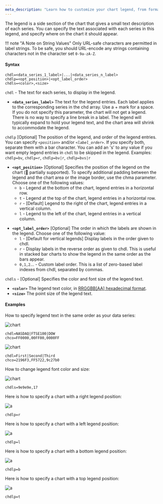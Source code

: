 ```yaml
---
meta_description: "Learn how to customize your chart legend, from format to positionning."
---
```

The legend is a side section of the chart that gives a small text description of each series. You can specify the text associated with each series in this legend, and specify where on the chart it should appear.

<!-- See also `chma`, to learn how to set the margins around your legend. -->

!!! note "A Note on String Values"
    Only URL-safe characters are permitted in label strings. To be safe, you should URL-encode any strings containing characters not in the character set `0-9a-zA-Z`.

#### Syntax

```
chdl=<data_series_1_label>|...|<data_series_n_label>
chdlp=<opt_position>|<opt_label_order>
chdls=<color>,<size>
```

`chdl` - The text for each series, to display in the legend.

- **`<data_series_label>`** The text for the legend entries. Each label applies to the corresponding series in the chd array. Use a + mark for a space. If you do not specify this parameter, the chart will not get a legend. There is no way to specify a line break in a label. The legend will typically expand to hold your legend text, and the chart area will shrink to accommodate the legend.

`chdlp` [Optional] The position of the legend, and order of the legend entries. You can specify *`<position>`* and/or *`<label_order>`*. If you specify both, separate them with a bar character. You can add an 's' to any value if you want empty legend entries in `chdl` to be skipped in the legend. Examples: `chdlp=bv`, `chdlp=r`, `chdlp=bv|r`, `chdlp=bvs|r`

- **`<opt_position>`** [Optional] Specifies the position of the legend on the chart (:construction: partially supported). To specify additional padding between the legend and the chart area or the image border, use the chma parameter.
  Choose one of the following values:
    - `b` - Legend at the bottom of the chart, legend entries in a horizontal row.
    - `t` - Legend at the top of the chart, legend entries in a horizontal row.
    - `r` - [Default] Legend to the right of the chart, legend entries in a vertical column.
    - `l` - Legend to the left of the chart, legend entries in a vertical column.

<!-- - `bv` - Legend at the bottom of the chart, legend entries in a vertical column.
  - `tv` - Legend at the top of the chart, legend entries in a vertical column.
 -->

- **`<opt_label_order>`** [Optional] The order in which the labels are shown in the legend.
  Choose one of the following value:
    - `l` - [Default for vertical legends] Display labels in the order given to chdl.
    - `r` - Display labels in the reverse order as given to chdl. This is useful in stacked bar charts to show the legend in the same order as the bars appear.
    <!-- - `a` - [Default for horizontal legends] Automatic ordering: roughly means sorting by length, shortest first, as measured in 10 pixel blocks. When two elements are the same length (divided into 10 pixel blocks), the one listed first will appear first. -->
    - `0,1,2`... - Custom label order. This is a list of zero-based label indexes from chdl, separated by commas.

`chdls` - [Optional] Specifies the color and font size of the legend text.

- **`<color>`** The legend text color, in [RRGGBB[AA] hexadecimal format](/reference/color-format).
- **`<size>`** The point size of the legend text.


#### Examples

How to specify legend text in the same order as your data series:

![chart](https://image-charts.com/chart?cht=ls&chd=t:0,30,60,70,90,95,100\|20,30,40,50,60,70,80\|10,30,40,45,52&chco=2196F3,FF5722,9c27b0&chs=700x150&chdl=NASDAQ|FTSE100|DOW)

```
chdl=NASDAQ|FTSE100|DOW
chco=FF0000,00FF00,0000FF
```

![chart](https://image-charts.com/chart?cht=p&chs=700x200&chd=t:100,20,20&chdl=First%7CSecond%7CThird&chco=2196F3,FF5722,9c27b0)

```
chdl=First|Second|Third
chco=2196F3,FF5722,9c27b0
```

How to change legend font color and size:


![chart](https://image-charts.com/chart?cht=p&chs=700x200&chd=t:100,20,20&chdl=First\|Second\|Third&chco=2196F3,FF5722,9c27b0&chdls=9e9e9e,17)


```
chdls=9e9e9e,17
```

Here is how to specify a chart with a right legend position:

![a](https://image-charts.com/chart?cht=ls&chd=t:0,30,60,70,90,95,100|20,30,40,50,60,70,80|10,30,40,45,52&chco=2196F3,FF5722,9c27b0&chs=700x150&chdl=NASDAQ|FTSE100|DOW&chdlp=r&chma=0,0,10)

```
chdlp=r
```

Here is how to specify a chart with a left legend position:

![a](https://image-charts.com/chart?cht=ls&chd=t:0,30,60,70,90,95,100|20,30,40,50,60,70,80|10,30,40,45,52&chco=2196F3,FF5722,9c27b0&chs=700x150&chdl=NASDAQ|FTSE100|DOW&chdlp=l&chma=10,0,10)

```
chdlp=l
```

Here is how to specify a chart with a bottom legend position:

![a](https://image-charts.com/chart?cht=ls&chd=t:0,30,60,70,90,95,100|20,30,40,50,60,70,80|10,30,40,45,52&chco=2196F3,FF5722,9c27b0&chs=700x150&chdl=NASDAQ|FTSE100|DOW&chdlp=b)

```
chdlp=b
```

Here is how to specify a chart with a top legend position:

![a](https://image-charts.com/chart?cht=ls&chd=t:0,30,60,70,90,95,100|20,30,40,50,60,70,80|10,30,40,45,52&chco=2196F3,FF5722,9c27b0&chs=700x150&chdl=NASDAQ|FTSE100|DOW&chdlp=t)

```
chdlp=t
```

<!-- | The first chart demonstrates horizontal legend entries (chdlp=t, default layout is horizontal), and the second demonstrates bottom vertical legend entries (chdlp=bv). | ![chart](https://image-charts.com/chart?cht=p&chs=700x100&chd=t:100,20,20&chdl=First%7CSecond%7CThird&chco=2196F3,FF5722,9c27b0&chdlp=t) |
| | ```chdl=First|Second|Third chco=2196F3,FF5722,9c27b0 chdlp=t``` |
| | ![chart](https://image-charts.com/chart?cht=p&chs=700x100&chd=t:100,20,20&chdl=First%7CSecond%7CThird&chco=2196F3,FF5722,9c27b0&chdlp=bv) |
| | ```chdl=First|Second|Third chco=2196F3,FF5722,9c27b0 chdlp=bv``` | -->

